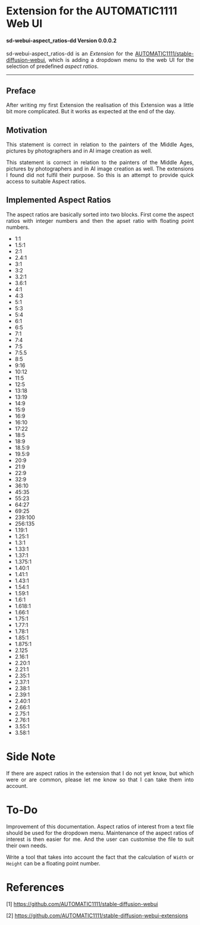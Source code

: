 
# Extension for the AUTOMATIC1111 Web UI
#### sd-webui-aspect_ratios-dd Version 0.0.0.2

<p align="justify">sd-webui-aspect_ratios-dd is an <i>Extension</i> for the <a href="https://github.com/AUTOMATIC1111/stable-diffusion-webui">AUTOMATIC1111/stable-diffusion-webui</a>, which is adding a dropdown menu to the web UI for the selection of predefined <i>aspect ratios</i>.</p>

---

## Preface

<p align="justify">After writing my first Extension the realisation of this Extension was a little bit more complicated. But it works as expected at the end of the day.</p>

## Motivation

<p align="justify">This statement is correct in relation to the painters of the Middle Ages, pictures by photographers and in AI image creation as well.</p>

<p align="justify">This statement is correct in relation to the painters of the Middle Ages, pictures by photographers and in AI image creation as well. The extensions I found did not fulfil their purpose. So this is an attempt to provide quick access to suitable Aspect ratios.</p>

## Implemented Aspect Ratios

<p align="justify">The aspect ratios are basically sorted into two blocks. First come the aspect ratios with integer numbers and then the apset ratio with floating point numbers.</p>

* 1:1
* 1.5:1
* 2:1
* 2.4:1
* 3:1
* 3:2
* 3.2:1
* 3.6:1
* 4:1
* 4:3
* 5:1
* 5:3
* 5:4
* 6:1
* 6:5
* 7:1
* 7:4
* 7:5
* 7:5.5
* 8:5
* 9:16
* 10:12
* 11:5
* 12:5
* 13:18
* 13:19
* 14:9
* 15:9
* 16:9
* 16:10
* 17:22
* 18:5
* 18:9
* 18.5:9
* 19.5:9
* 20:9
* 21:9
* 22:9
* 32:9
* 36:10
* 45:35
* 55:23
* 64:27
* 69:25
* 239:100
* 256:135
* 1.19:1
* 1.25:1
* 1.3:1
* 1.33:1
* 1.37:1
* 1.375:1
* 1.40:1
* 1.41:1
* 1.43:1
* 1.54:1
* 1.59:1
* 1.6:1
* 1.618:1
* 1.66:1
* 1.75:1
* 1.77:1
* 1.78:1
* 1.85:1
* 1.875:1
* 2.125
* 2.16:1
* 2.20:1
* 2.21:1
* 2.35:1
* 2.37:1
* 2.38:1
* 2.39:1
* 2.40:1
* 2.66:1
* 2.75:1
* 2.76:1
* 3.55:1
* 3.58:1

# Side Note

<p align="justify">If there are aspect ratios in the extension that I do not yet know, but which were or are common, please let me know so that I can take them into account.</p>  

# To-Do

<p align="justify">Improvement of this documentation. Aspect ratios of interest from a text file should be used for the dropdown menu. Maintenance of the aspect ratios of interest is then easier for me. And the user can customise the file to suit their own needs.</p>   

<p align="justify">Write a tool that takes into account the fact that the calculation of <code>Width</code> or <code>Height</code> can be a floating point number.</p>   

# References

[1] https://github.com/AUTOMATIC1111/stable-diffusion-webui

[2] https://github.com/AUTOMATIC1111/stable-diffusion-webui-extensions
